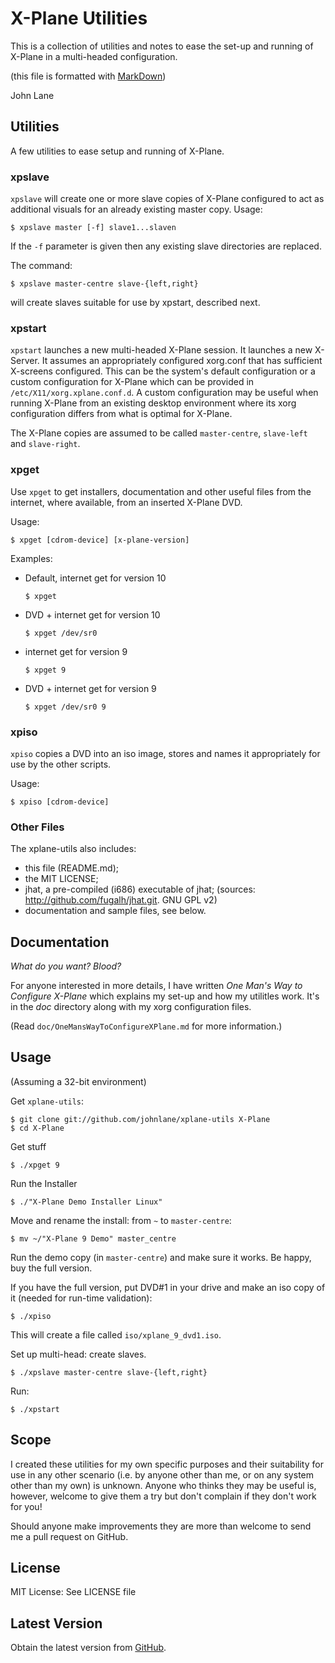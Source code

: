 
X-Plane Utilities
=================

This is a collection of utilities and notes to ease the
set-up and running of X-Plane in a multi-headed configuration.

(this file is formatted with [MarkDown](http://www.showdown.im))

John Lane

Utilities
---------

A few utilities to ease setup and running of X-Plane.

### xpslave

`xpslave` will create one or more slave copies of X-Plane
configured to act as additional visuals for an already existing
master copy. Usage:

    $ xpslave master [-f] slave1...slaven

If the `-f` parameter is given then any existing slave directories
are replaced.

The command:

    $ xpslave master-centre slave-{left,right}

will create slaves suitable for use by xpstart, described next.

### xpstart

`xpstart` launches a new multi-headed X-Plane session. It launches
a new X-Server. It assumes an appropriately configured xorg.conf that
has sufficient X-screens configured. This can be the system's default
configuration or a custom configuration for X-Plane which can be
provided in `/etc/X11/xorg.xplane.conf.d`. A custom configuration may
be useful when running X-Plane from an existing desktop environment
where its xorg configuration differs from what is optimal for X-Plane.

The X-Plane copies are assumed to be called `master-centre`, `slave-left`
and `slave-right`.

### xpget

Use `xpget` to get installers, documentation and other useful files from
the internet, where available, from an inserted X-Plane DVD.

Usage:

    $ xpget [cdrom-device] [x-plane-version]

Examples:

  * Default, internet get for version 10

        $ xpget

  * DVD + internet get for version 10

        $ xpget /dev/sr0

  * internet get for version 9

        $ xpget 9

  * DVD + internet get for version 9

        $ xpget /dev/sr0 9

### xpiso

`xpiso` copies a DVD into an iso image, stores and names it appropriately
for use by the other scripts.

Usage:

    $ xpiso [cdrom-device]

### Other Files

The xplane-utils also includes:

  * this file (README.md);
  * the MIT LICENSE;
  * jhat, a pre-compiled (i686) executable of jhat;
    (sources: <http://github.com/fugalh/jhat.git>. GNU GPL v2)
  * documentation and sample files, see below.

Documentation
-------------

*What do you want? Blood?*

For anyone interested in more details,  I have written *One Man's Way
to Configure X-Plane* which explains my set-up and how my utilitles
work. It's in the *doc* directory along with my xorg configuration
files.

(Read `doc/OneMansWayToConfigureXPlane.md` for more information.)

Usage
-----

(Assuming a 32-bit environment)

Get `xplane-utils`:

    $ git clone git://github.com/johnlane/xplane-utils X-Plane
    $ cd X-Plane

Get stuff

    $ ./xpget 9

Run the Installer

    $ ./"X-Plane Demo Installer Linux"

Move and rename the install: from `~` to `master-centre`:

    $ mv ~/"X-Plane 9 Demo" master_centre

Run the demo copy (in `master-centre`) and make sure it works. Be happy,
buy the full version.

If you have the full version, put DVD#1 in your drive and make an iso copy
of it (needed for run-time validation):

    $ ./xpiso

This will create a file called `iso/xplane_9_dvd1.iso`.

Set up multi-head: create slaves.

    $ ./xpslave master-centre slave-{left,right}

Run:

    $ ./xpstart

Scope
-----

I created these utilities for my own specific purposes and their suitability 
for use in any other scenario (i.e. by anyone other than me, or on any system
other than my own) is unknown. Anyone who thinks they may be useful is, however,
welcome to give them a try but don't complain if they don't work for you!

Should anyone make improvements they are more than welcome to send me a pull
request on GitHub.

License
-------

MIT License: See LICENSE file

Latest Version
--------------

Obtain the latest version from [GitHub](https://github.com/johnlane/xplane-utils).

